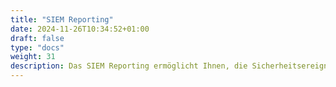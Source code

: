 ```yaml
---
title: "SIEM Reporting"
date: 2024-11-26T10:34:52+01:00
draft: false
type: "docs"
weight: 31
description: Das SIEM Reporting ermöglicht Ihnen, die Sicherheitsereignisse aus Ihrem SIEM-System zu analyisieren.
---
```


